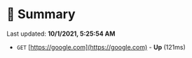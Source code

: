 # 📖 Summary
Last updated: **10/1/2021, 5:25:54 AM**

- `GET` [https://google.com](https://google.com) - **Up** (121ms)
